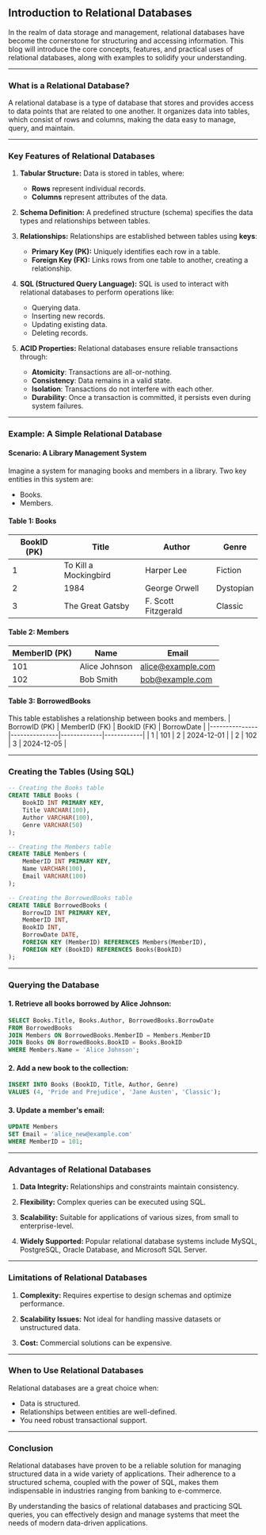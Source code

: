 ## **Introduction to Relational Databases**

In the realm of data storage and management, relational databases have become the cornerstone for structuring and accessing information. This blog will introduce the core concepts, features, and practical uses of relational databases, along with examples to solidify your understanding.

---

### **What is a Relational Database?**

A relational database is a type of database that stores and provides access to data points that are related to one another. It organizes data into tables, which consist of rows and columns, making the data easy to manage, query, and maintain.

---

### **Key Features of Relational Databases**

1. **Tabular Structure:**
   Data is stored in tables, where:
   - **Rows** represent individual records.
   - **Columns** represent attributes of the data.

2. **Schema Definition:**
   A predefined structure (schema) specifies the data types and relationships between tables.

3. **Relationships:**
   Relationships are established between tables using **keys**:
   - **Primary Key (PK):** Uniquely identifies each row in a table.
   - **Foreign Key (FK):** Links rows from one table to another, creating a relationship.

4. **SQL (Structured Query Language):**
   SQL is used to interact with relational databases to perform operations like:
   - Querying data.
   - Inserting new records.
   - Updating existing data.
   - Deleting records.

5. **ACID Properties:**
   Relational databases ensure reliable transactions through:
   - **Atomicity**: Transactions are all-or-nothing.
   - **Consistency**: Data remains in a valid state.
   - **Isolation**: Transactions do not interfere with each other.
   - **Durability**: Once a transaction is committed, it persists even during system failures.

---

### **Example: A Simple Relational Database**

#### **Scenario: A Library Management System**
Imagine a system for managing books and members in a library. Two key entities in this system are:
- Books.
- Members.

#### **Table 1: Books**
| BookID (PK) | Title                | Author         | Genre      |
|-------------|----------------------|----------------|------------|
| 1           | To Kill a Mockingbird | Harper Lee     | Fiction    |
| 2           | 1984                | George Orwell  | Dystopian  |
| 3           | The Great Gatsby     | F. Scott Fitzgerald | Classic  |

#### **Table 2: Members**
| MemberID (PK) | Name         | Email               |
|---------------|--------------|---------------------|
| 101           | Alice Johnson | alice@example.com  |
| 102           | Bob Smith     | bob@example.com    |

#### **Table 3: BorrowedBooks**
This table establishes a relationship between books and members.
| BorrowID (PK) | MemberID (FK) | BookID (FK) | BorrowDate |
|---------------|---------------|-------------|------------|
| 1             | 101           | 2           | 2024-12-01 |
| 2             | 102           | 3           | 2024-12-05 |

---

### **Creating the Tables (Using SQL)**

```sql
-- Creating the Books table
CREATE TABLE Books (
    BookID INT PRIMARY KEY,
    Title VARCHAR(100),
    Author VARCHAR(100),
    Genre VARCHAR(50)
);

-- Creating the Members table
CREATE TABLE Members (
    MemberID INT PRIMARY KEY,
    Name VARCHAR(100),
    Email VARCHAR(100)
);

-- Creating the BorrowedBooks table
CREATE TABLE BorrowedBooks (
    BorrowID INT PRIMARY KEY,
    MemberID INT,
    BookID INT,
    BorrowDate DATE,
    FOREIGN KEY (MemberID) REFERENCES Members(MemberID),
    FOREIGN KEY (BookID) REFERENCES Books(BookID)
);
```

---

### **Querying the Database**

#### 1. **Retrieve all books borrowed by Alice Johnson:**

```sql
SELECT Books.Title, Books.Author, BorrowedBooks.BorrowDate
FROM BorrowedBooks
JOIN Members ON BorrowedBooks.MemberID = Members.MemberID
JOIN Books ON BorrowedBooks.BookID = Books.BookID
WHERE Members.Name = 'Alice Johnson';
```

#### 2. **Add a new book to the collection:**

```sql
INSERT INTO Books (BookID, Title, Author, Genre)
VALUES (4, 'Pride and Prejudice', 'Jane Austen', 'Classic');
```

#### 3. **Update a member's email:**

```sql
UPDATE Members
SET Email = 'alice_new@example.com'
WHERE MemberID = 101;
```

---

### **Advantages of Relational Databases**

1. **Data Integrity:**
   Relationships and constraints maintain consistency.
   
2. **Flexibility:**
   Complex queries can be executed using SQL.

3. **Scalability:**
   Suitable for applications of various sizes, from small to enterprise-level.

4. **Widely Supported:**
   Popular relational database systems include MySQL, PostgreSQL, Oracle Database, and Microsoft SQL Server.

---

### **Limitations of Relational Databases**

1. **Complexity:**
   Requires expertise to design schemas and optimize performance.

2. **Scalability Issues:**
   Not ideal for handling massive datasets or unstructured data.

3. **Cost:**
   Commercial solutions can be expensive.

---

### **When to Use Relational Databases**

Relational databases are a great choice when:
- Data is structured.
- Relationships between entities are well-defined.
- You need robust transactional support.

---

### **Conclusion**

Relational databases have proven to be a reliable solution for managing structured data in a wide variety of applications. Their adherence to a structured schema, coupled with the power of SQL, makes them indispensable in industries ranging from banking to e-commerce.

By understanding the basics of relational databases and practicing SQL queries, you can effectively design and manage systems that meet the needs of modern data-driven applications.